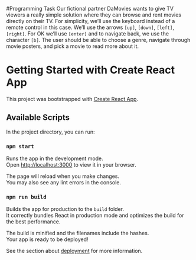 #Programming Task
Our fictional partner DaMovies wants to give TV viewers a really simple solution where they can
browse and rent movies directly on their TV.
For simplicity, we’ll use the keyboard instead of a remote control in this case. We’ll use the arrows
`[up]`, `[down]`, `[left]`, `[right]`. For OK we’ll use `[enter]` and to navigate back, we use the character `[b]`.
The user should be able to choose a genre, navigate through movie posters, and pick a movie to read
more about it.


# Getting Started with Create React App

This project was bootstrapped with [Create React App](https://github.com/facebook/create-react-app).

## Available Scripts

In the project directory, you can run:

### `npm start`

Runs the app in the development mode.\
Open [http://localhost:3000](http://localhost:3000) to view it in your browser.

The page will reload when you make changes.\
You may also see any lint errors in the console.

### `npm run build`

Builds the app for production to the `build` folder.\
It correctly bundles React in production mode and optimizes the build for the best performance.

The build is minified and the filenames include the hashes.\
Your app is ready to be deployed!

See the section about [deployment](https://facebook.github.io/create-react-app/docs/deployment) for more information.

